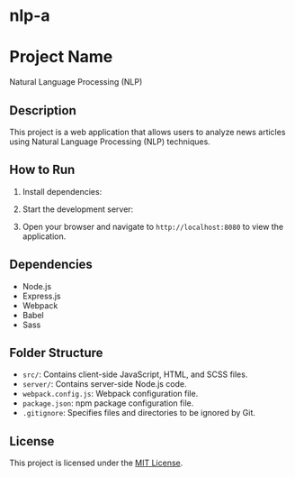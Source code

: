 # nlp-a
# Project Name
Natural Language Processing (NLP)
## Description
This project is a web application that allows users to analyze news articles using Natural Language Processing (NLP) techniques.

## How to Run
1. Install dependencies:


2. Start the development server:

3. Open your browser and navigate to `http://localhost:8080` to view the application.

## Dependencies
- Node.js
- Express.js
- Webpack
- Babel
- Sass

## Folder Structure
- `src/`: Contains client-side JavaScript, HTML, and SCSS files.
- `server/`: Contains server-side Node.js code.
- `webpack.config.js`: Webpack configuration file.
- `package.json`: npm package configuration file.
- `.gitignore`: Specifies files and directories to be ignored by Git.

## License
This project is licensed under the [MIT License](LICENSE).
